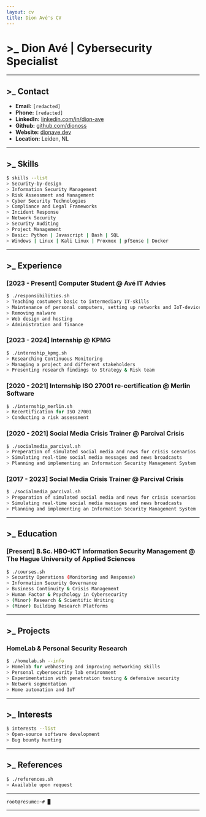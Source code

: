 ```yaml
---
layout: cv
title: Dion Avé's CV
---
```

# >_ Dion Avé | Cybersecurity Specialist

---

## >_ Contact

- **Email:** `[redacted]`
- **Phone:** `[redacted]`
- **LinkedIn:** [linkedin.com/in/dion-ave](https://linkedin.com/in/dion-ave)
- **Github:** [github.com/dionoss](https://github.com/dionoss)
- **Website:** [dionave.dev](https://dionave.dev)
- **Location:** Leiden, NL

---

## >_ Skills

```bash
$ skills --list
> Security-by-design
> Information Security Management
> Risk Assessment and Management
> Cyber Security Technologies
> Compliance and Legal Frameworks
> Incident Response
> Network Security
> Security Auditing
> Project Management
> Basic: Python | Javascript | Bash | SQL
> Windows | Linux | Kali Linux | Proxmox | pfSense | Docker
```

---

## >_ Experience

### [2023 - Present] **Computer Student** @ **Avé IT Advies**

```bash
$ ./responsibilities.sh
> Teaching costumers basic to intermediary IT-skills
> Maintenance of personal computers, setting up networks and IoT-devices
> Removing malware
> Web design and hosting
> Administration and finance
```

### [2023 - 2024] **Internship** @ **KPMG**

```bash
$ ./internship_kpmg.sh
> Researching Continuous Monitoring
> Managing a project and different stakeholders
> Presenting research findings to Strategy & Risk team
```

### [2020 - 2021] **Internship ISO 27001 re-certification** @ **Merlin Software**

```bash
$ ./internship_merlin.sh
> Recertification for ISO 27001
> Conducting a risk assessment
```

### [2020 - 2021] **Social Media Crisis Trainer** @ **Parcival Crisis**

```bash
$ ./socialmedia_parcival.sh
> Preperation of simulated social media and news for crisis scenarios
> Simulating real-time social media messages and news broadcasts
> Planning and implementing an Information Security Management System
```

### [2017 - 2023] **Social Media Crisis Trainer** @ **Parcival Crisis**

```bash
$ ./socialmedia_parcival.sh
> Preparation of simulated social media and news for crisis scenarios
> Simulating real-time social media messages and news broadcasts
> Planning and implementing an Information Security Management System
```

---

## >_ Education

### [Present] **B.Sc. HBO-ICT Information Security Management** @ **The Hague University of Applied Sciences**

```bash
$ ./courses.sh
> Security Operations (Monitoring and Response)
> Information Security Governance
> Business Continuity & Crisis Management
> Human Factor & Psychology in Cybersecurity
> (Minor) Research & Scientific Writing
> (Minor) Building Research Platforms
```

---

## >_ Projects

### **HomeLab & Personal Security Research**

```bash
$ ./homelab.sh --info
> Homelab for webhosting and improving networking skills
> Personal cybersecurity lab environment
> Experimentation with penetration testing & defensive security
> Network segmentation
> Home automation and IoT
```

---

## >_ Interests

```bash
$ interests --list
> Open-source software development
> Bug bounty hunting
```

---

## >_ References

```bash
$ ./references.sh
> Available upon request
```

---

```
root@resume:~# █
```

---
<!-- ### Footer

Last updated: april 2025 -->



